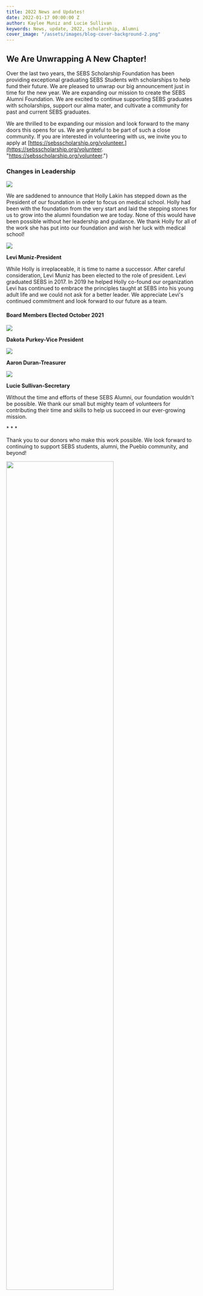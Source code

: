 ```yaml
---
title: 2022 News and Updates!
date: 2022-01-17 00:00:00 Z
author: Kaylee Muniz and Lucie Sullivan
keywords: News, update, 2022, scholarship, Alumni
cover_image: "/assets/images/blog-cover-background-2.png"
---
```


## **We Are Unwrapping A New Chapter!**

Over the last two years, the SEBS Scholarship Foundation has been providing exceptional graduating SEBS Students with scholarships to help fund their future. We are pleased to unwrap our big announcement just in time for the new year. We are expanding our mission to create the SEBS Alumni Foundation. We are excited to continue supporting SEBS graduates with scholarships, support our alma mater, and cultivate a community for past and current SEBS graduates.

We are thrilled to be expanding our mission and look forward to the many doors this opens for us. We are grateful to be part of such a close community. If you are interested in volunteering with us, we invite you to apply at [https://sebsscholarship.org/volunteer.](https://sebsscholarship.org/volunteer. "https://sebsscholarship.org/volunteer.")

### **Changes in Leadership**

![](/assets/images/186449107_10159186970738728_4573087915492442611_n-2.jpg)

We are saddened to announce that Holly Lakin has stepped down as the President of our foundation in order to focus on medical school. Holly had been with the foundation from the very start and laid the stepping stones for us to grow into the alumni foundation we are today. None of this would have been possible without her leadership and guidance. We thank Holly for all of the work she has put into our foundation and wish her luck with medical school!

![](/assets/images/image000000-2.jpg)

<p class="text-center"><strong>Levi Muniz-President</strong></p>

While Holly is irreplaceable, it is time to name a successor. After careful consideration, Levi Muniz has been elected to the role of president. Levi graduated SEBS in 2017. In 2019 he helped Holly co-found our organization Levi has continued to embrace the principles taught at SEBS into his young adult life and we could not ask for a better leader. We appreciate Levi's continued commitment and look forward to our future as a team.

#### **Board Members Elected October 2021**

![](/assets/images/img_6373.jpeg)

<p class="text-center"><strong>Dakota Purkey-Vice President</strong></p>

![](/assets/images/am_0147.jpg)

<p class="text-center"><strong>Aaron Duran-Treasurer</strong></p>

![](/assets/images/img_3184.JPG)

<p class="text-center"><strong>Lucie Sullivan-Secretary</strong></p>

Without the time and efforts of these SEBS Alumni, our foundation wouldn't be possible. We thank our small but mighty team of volunteers for contributing their time and skills to help us succeed in our ever-growing mission.

\* * *

Thank you to our donors who make this work possible. We look forward to continuing to support SEBS students, alumni, the Pueblo community, and beyond!

<img style="width:75%" src="/assets/images/holiday-card.jpeg">

We hope your holidays were happy and safe!